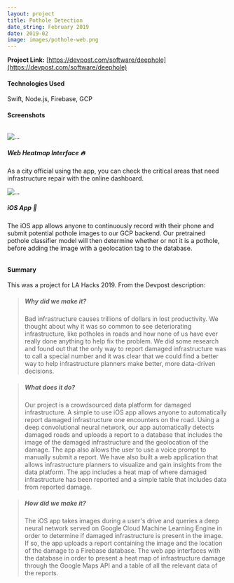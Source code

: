 ```yaml
---
layout: project
title: Pothole Detection
date_string: February 2019
date: 2019-02
image: images/pothole-web.png
---
```


**Project Link:** [https://devpost.com/software/deephole](https://devpost.com/software/deephole)

#### Technologies Used
Swift, Node.js, Firebase, GCP

#### Screenshots

<div class="container" style="margin: 2rem 0;">
  <div class="row">
    <div class="col-sm-6">
    <div class="card">
        <img src="{{site.baseurl}}/projects/images/pothole-web.png" class="card-img-top" alt="...">
        <div class="card-body">
        <h5 class="card-title">Web Heatmap Interface 🔥</h5>
        <p class="card-text">
            As a city official using the app, you can check the critical areas that need
            infrastructure repair with the online dashboard.
        </p>
        </div>
    </div>
    </div>
    <div class="col-sm-6">
    <div class="card">
        <img src="{{site.baseurl}}/projects/images/pothole-ios.png" class="card-img-top" alt="...">
        <div class="card-body">
        <h5 class="card-title">iOS App 📱</h5>
        <p class="card-text">
            The iOS app allows anyone to continuously record with their phone and submit potential
            pothole images to our GCP backend. Our pretrained pothole classifier model will then
            determine whether or not it is a pothole, before adding the image with a geolocation tag
            to the database.
        </p>
        </div>
    </div>
    </div>
  </div>
</div>

#### Summary

This was a project for LA Hacks 2019. From the Devpost description:

> ##### Why did we make it?
> Bad infrastructure causes trillions of dollars in lost productivity. We thought about why it was so common to see deteriorating infrastructure, like potholes in roads and how none of us have ever really done anything to help fix the problem. We did some research and found out that the only way to report damaged infrastructure was to call a special number and it was clear that we could find a better way to help infrastructure planners make better, more data-driven decisions.

> ##### What does it do?
> Our project is a crowdsourced data platform for damaged infrastructure. A simple to use iOS app allows anyone to automatically report damaged infrastructure one encounters on the road. Using a deep convolutional neural network, our app automatically detects damaged roads and uploads a report to a database that includes the image of the damaged infrastructure and the geolocation of the damage. The app also allows the user to use a voice prompt to manually submit a report. We have also built a web application that allows infrastructure planners to visualize and gain insights from the data platform. The app includes a heat map of where damaged infrastructure has been reported and a simple table that includes data from reported damage.

> ##### How did we make it?
> The iOS app takes images during a user's drive and queries a deep neural network served on Google Cloud Machine Learning Engine in order to determine if damaged infrastructure is present in the image. If so, the app uploads a report containing the image and the location of the damage to a Firebase database. The web app interfaces with the database in order to present a heat map of infrastructure damage through the Google Maps API and a table of all the relevant data of the reports.